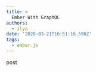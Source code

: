 ```yaml
---
title: >
  Ember With GraphQL
authors:
  - ilya
date: '2020-03-21T16:51:16.598Z'
tags: 
  - ember.js
---
```

post
    